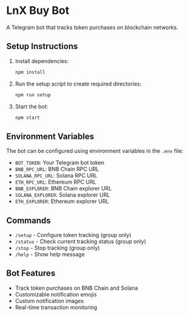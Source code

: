 # LnX Buy Bot

A Telegram bot that tracks token purchases on blockchain networks.

## Setup Instructions

1. Install dependencies:
   ```bash
   npm install
   ```

2. Run the setup script to create required directories:
   ```bash
   npm run setup
   ```

3. Start the bot:
   ```bash
   npm start
   ```

## Environment Variables

The bot can be configured using environment variables in the `.env` file:

- `BOT_TOKEN`: Your Telegram bot token
- `BNB_RPC_URL`: BNB Chain RPC URL
- `SOLANA_RPC_URL`: Solana RPC URL
- `ETH_RPC_URL`: Ethereum RPC URL
- `BNB_EXPLORER`: BNB Chain explorer URL
- `SOLANA_EXPLORER`: Solana explorer URL
- `ETH_EXPLORER`: Ethereum explorer URL

## Commands

- `/setup` - Configure token tracking (group only)
- `/status` - Check current tracking status (group only)
- `/stop` - Stop tracking (group only)
- `/help` - Show help message

## Bot Features

- Track token purchases on BNB Chain and Solana
- Customizable notification emojis
- Custom notification images
- Real-time transaction monitoring
